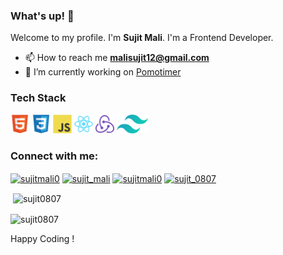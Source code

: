 ### What's up! 👋

Welcome to my profile.
I'm **Sujit Mali**. I'm a Frontend Developer.

- 📫 How to reach me **malisujit12@gmail.com**
- 🔭 I’m currently working on [Pomotimer](https://pomotimer.com/)

### Tech Stack

<code><img height="30" src="https://raw.githubusercontent.com/Sujit0807/Sujit0807/master/assets/html5-original.svg" alt="HTML5"></code>
<code><img height="30" src="https://raw.githubusercontent.com/Sujit0807/Sujit0807/master/assets/css3-original.svg" alt="CSS3"></code>
<code><img height="30" src="https://raw.githubusercontent.com/Sujit0807/Sujit0807/master/assets/javascript-original.svg" alt="Javascript"></code>
<code><img height="30" src="https://raw.githubusercontent.com/Sujit0807/Sujit0807/master/assets/react-original.svg" alt="React"></code>
<code><img height="30" src="https://raw.githubusercontent.com/Sujit0807/Sujit0807/master/assets/redux-original.svg" alt="Redux"></code>
<code><img height="30" src="https://raw.githubusercontent.com/Sujit0807/Sujit0807/master/assets/tailwindcss.svg" alt="Tailwind CSS"></code>

<h3 align="left">Connect with me:</h3>
<p align="left">
<a href="https://twitter.com/sujitmali0" target="blank"><img align="center" src="https://raw.githubusercontent.com/rahuldkjain/github-profile-readme-generator/master/src/images/icons/Social/twitter.svg" alt="sujitmali0" height="30" width="40" /></a>
<a href="https://dev.to/sujit_mali" target="blank"><img align="center" src="https://raw.githubusercontent.com/rahuldkjain/github-profile-readme-generator/master/src/images/icons/Social/devto.svg" alt="sujit_mali" height="30" width="40" /></a>
<a href="https://linkedin.com/in/sujitmali0" target="blank"><img align="center" src="https://raw.githubusercontent.com/rahuldkjain/github-profile-readme-generator/master/src/images/icons/Social/linked-in-alt.svg" alt="sujitmali0" height="30" width="40" /></a>
<a href="https://instagram.com/sujit_0807" target="blank"><img align="center" src="https://raw.githubusercontent.com/rahuldkjain/github-profile-readme-generator/master/src/images/icons/Social/instagram.svg" alt="sujit_0807" height="30" width="40" /></a>
</p>


<p>&nbsp;<img align="center" src="https://github-readme-stats.vercel.app/api?username=sujit0807&show_icons=true&locale=en" alt="sujit0807" /></p>

<p><img align="center" src="https://github-readme-streak-stats.herokuapp.com/?user=sujit0807&" alt="sujit0807" /></p>

Happy Coding !
